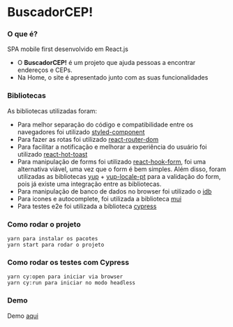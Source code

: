 # BuscadorCEP!
### O que é?

SPA mobile first desenvolvido em React.js

- O **BuscadorCEP!** é um projeto que ajuda pessoas a encontrar endereços e CEPs.
- Na Home, o site é apresentado junto com  as suas funcionalidades

### Bibliotecas

As bibliotecas utilizadas foram:

- Para melhor separação do código e compatibilidade entre os navegadores foi utilizado [styled-component](https://styled-components.com/)
- Para fazer as rotas foi utilizado [react-router-dom](https://v5.reactrouter.com/web/guides/quick-start)
- Para facilitar a notificação e melhorar a experiência do usuário foi utilizado [react-hot-toast](https://react-hot-toast.com/)
- Para manipulação de forms foi utilizado [react-hook-form](https://react-hook-form.com/), foi uma alternativa viável, uma vez que o form é bem simples. Além disso, foram utilizadas as bibliotecas [yup](https://github.com/jquense/yup) + [yup-locale-pt](https://www.npmjs.com/package/yup-locale-pt) para a validação do form, pois já existe uma integração entre as bibliotecas.
- Para manipulação de banco de dados no browser foi utilizado o [idb](https://www.npmjs.com/package/idb#installation)
- Para icones e autocomplete, foi utilizada a biblioteca [mui](https://mui.com/)
- Para testes e2e foi utilizada a biblioteca [cypress](https://cypress.io/)


### Como rodar o projeto

```
yarn para instalar os pacotes
yarn start para rodar o projeto
```
### Como rodar os testes com Cypress

```
yarn cy:open para iniciar via browser
yarn cy:run para iniciar no modo headless
```


### Demo

Demo [aqui](https://cep-buscador.netlify.app/)
